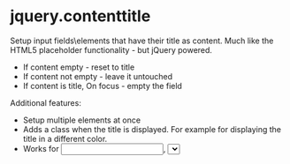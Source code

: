 # jquery.contenttitle
Setup input fields\elements that have their title as content.
Much like the HTML5 placeholder functionality - but jQuery powered.

- If content empty - reset to title
- If content not empty - leave it untouched
- If content is title, On focus - empty the field

Additional features:
- Setup multiple elements at once
- Adds a class when the title is displayed. For example for displaying the title in a different color.
- Works for <input>, <select>, <textarea> and maybe others
- If the title attribute is used, the browser automatically displays a tooltip for it on hover.

# Dependencies
- jQuery

# Example usage
Html
```html
<input title="search..."/>
<input title="type here..."/>
```

Javascript
```javascript
$("input").contentTitle()
```

# Options
```
$(selector).contentTitle({
  optionName: optionValue, ...
})
```

|optionName|description|default value|
----|----|----
|title_attribute|use this attribute to set the content title|"title"|
|title|use this text as content title|false|
|title_selector|selector to get the content title from html element content|false|
|title_class|class to be used if the content title is displayed|"contentTitle"|

# License
GPL version 3 or later
